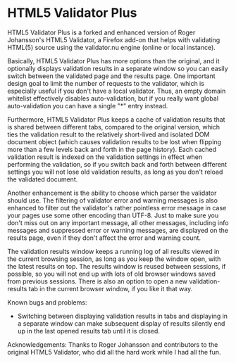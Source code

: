# HTML5 Validator Plus

HTML5 Validator Plus is a forked and enhanced version of Roger Johansson's HTML5 Validator, a Firefox add-on that helps with validating HTML(5) source using the validator.nu engine (online or local instance).

Basically, HTML5 Validator Plus has more options than the original, and it optionally displays validation results in a separate window so you can easily switch between the validated page and the results page. One important design goal to limit the number of requests to the validator, which is especially useful if you don't have a local validator. Thus, an empty domain whitelist effectively disables auto-validation, but if you really want global auto-validation you can have a single "*" entry instead.

Furthermore, HTML5 Validator Plus keeps a cache of validation results that is shared between different tabs, compared to the original version, which ties the validation result to the relatively short-lived and isolated DOM document object (which causes validation results to be lost when flipping more than a few levels back and forth in the page history). Each cached validation result is indexed on the validation settings in effect when performing the validation, so if you switch back and forth between different settings you will not lose old validation results, as long as you don't reload the validated document.

Another enhancement is the ability to choose which parser the validator should use. The filtering of validator error and warning messages is also enhanced to filter out the validator's rather pointless error message in case your pages use some other encoding than UTF-8. Just to make sure you don't miss out on any important message, all other messages, including info messages and suppressed error or warning messages, are displayed on the results page, even if they don't affect the error and warning count.

The validation results window keeps a running log of all results viewed in the current browsing session, as long as you keep the window open, with the latest results on top. The results window is reused between sessions, if possible, so you will not end up with lots of old browser windows saved from previous sessions. There is also an option to open a new validation-results tab in the current browser window, if you like it that way.

Known bugs and problems: 
* Switching between displaying validation results in tabs and displaying in a separate window can make subsequent display of results silently end up in the last opened results tab until it is closed.

Acknowledgements: Thanks to Roger Johansson and contributors to the original HTML5 Validator, who did all the hard work while I had all the fun.
